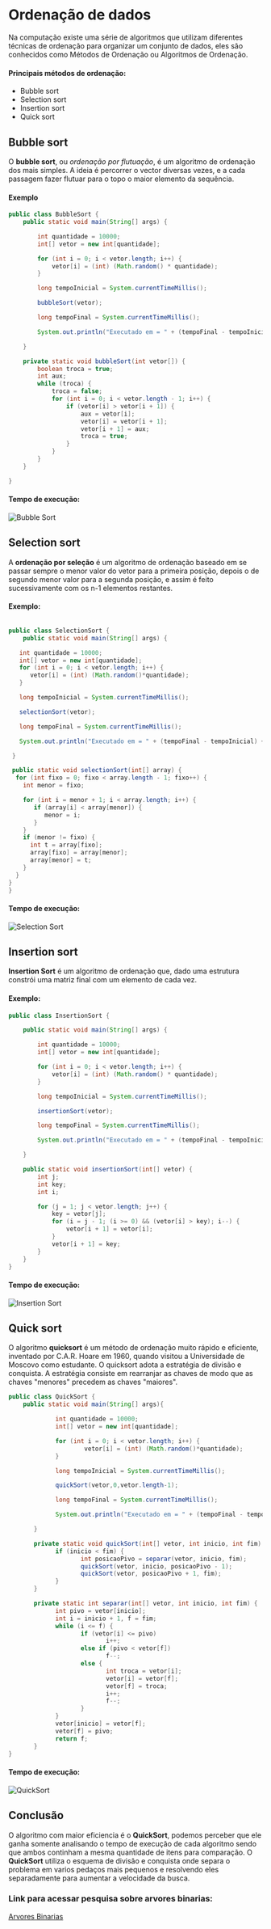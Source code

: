 # Ordenação de dados
Na computação existe uma série de algoritmos que utilizam diferentes técnicas de ordenação para organizar um conjunto de dados, eles são conhecidos como Métodos de Ordenação ou Algoritmos de Ordenação.

#### Principais métodos de ordenação:
- Bubble sort
- Selection sort
- Insertion sort
- Quick sort

## Bubble sort
O **bubble sort**, ou *ordenação por flutuação*, é um algoritmo de ordenação dos mais simples. A ideia é percorrer o vector diversas vezes, e a cada passagem fazer flutuar para o topo o maior elemento da sequência.

#### Exemplo

~~~java 
public class BubbleSort {
    public static void main(String[] args) {

        int quantidade = 10000;
        int[] vetor = new int[quantidade];

        for (int i = 0; i < vetor.length; i++) {
            vetor[i] = (int) (Math.random() * quantidade);
        }

        long tempoInicial = System.currentTimeMillis();

        bubbleSort(vetor);

        long tempoFinal = System.currentTimeMillis();

        System.out.println("Executado em = " + (tempoFinal - tempoInicial) + " ms");

    }

    private static void bubbleSort(int vetor[]) {
        boolean troca = true;
        int aux;
        while (troca) {
            troca = false;
            for (int i = 0; i < vetor.length - 1; i++) {
                if (vetor[i] > vetor[i + 1]) {
                    aux = vetor[i];
                    vetor[i] = vetor[i + 1];
                    vetor[i + 1] = aux;
                    troca = true;
                }
            }
        }
    }

}

~~~

#### Tempo de execução:
![Bubble Sort](img/bubbleSort.png)


## Selection sort
A **ordenação por seleção** é um algoritmo de ordenação baseado em se passar sempre o menor valor do vetor para a primeira posição, depois o de segundo menor valor para a segunda posição, e assim é feito sucessivamente com os n-1 elementos restantes.

#### Exemplo:
~~~java

public class SelectionSort {
    public static void main(String[] args) {

   int quantidade = 10000;
   int[] vetor = new int[quantidade];
   for (int i = 0; i < vetor.length; i++) {
      vetor[i] = (int) (Math.random()*quantidade);
   }

   long tempoInicial = System.currentTimeMillis();

   selectionSort(vetor);

   long tempoFinal = System.currentTimeMillis();

   System.out.println("Executado em = " + (tempoFinal - tempoInicial) + " ms");

 }

 public static void selectionSort(int[] array) {
  for (int fixo = 0; fixo < array.length - 1; fixo++) {
    int menor = fixo;

    for (int i = menor + 1; i < array.length; i++) {
       if (array[i] < array[menor]) {
          menor = i;
       }
    }
    if (menor != fixo) {
      int t = array[fixo];
      array[fixo] = array[menor];
      array[menor] = t;
    }
  }
}
}
~~~

#### Tempo de execução:
![Selection Sort](img/selectionSort.png)

## Insertion sort
**Insertion Sort** é um algoritmo de ordenação que, dado uma estrutura constrói uma matriz final com um elemento de cada vez.

#### Exemplo:
~~~java
public class InsertionSort {

    public static void main(String[] args) {

        int quantidade = 10000;
        int[] vetor = new int[quantidade];

        for (int i = 0; i < vetor.length; i++) {
            vetor[i] = (int) (Math.random() * quantidade);
        }

        long tempoInicial = System.currentTimeMillis();

        insertionSort(vetor);

        long tempoFinal = System.currentTimeMillis();

        System.out.println("Executado em = " + (tempoFinal - tempoInicial) + " ms");

    }

    public static void insertionSort(int[] vetor) {
        int j;
        int key;
        int i;

        for (j = 1; j < vetor.length; j++) {
            key = vetor[j];
            for (i = j - 1; (i >= 0) && (vetor[i] > key); i--) {
                vetor[i + 1] = vetor[i];
            }
            vetor[i + 1] = key;
        }
    }
}
~~~

#### Tempo de execução:
![Insertion Sort](img/insertionSort.png)

## Quick sort
O algoritmo **quicksort** é um método de ordenação muito rápido e eficiente, inventado por C.A.R. Hoare em 1960, quando visitou a Universidade de Moscovo como estudante. O quicksort adota a estratégia de divisão e conquista. A estratégia consiste em rearranjar as chaves de modo que as chaves &quot;menores&quot; precedem as chaves &quot;maiores&quot;.

~~~java
public class QuickSort {
    public static void main(String[] args){

             int quantidade = 10000;
             int[] vetor = new int[quantidade];

             for (int i = 0; i < vetor.length; i++) {
                     vetor[i] = (int) (Math.random()*quantidade);
             }

             long tempoInicial = System.currentTimeMillis();

             quickSort(vetor,0,vetor.length-1);

             long tempoFinal = System.currentTimeMillis();

             System.out.println("Executado em = " + (tempoFinal - tempoInicial) + " ms");

       }

       private static void quickSort(int[] vetor, int inicio, int fim) {
             if (inicio < fim) {
                    int posicaoPivo = separar(vetor, inicio, fim);
                    quickSort(vetor, inicio, posicaoPivo - 1);
                    quickSort(vetor, posicaoPivo + 1, fim);
             }
       }

       private static int separar(int[] vetor, int inicio, int fim) {
             int pivo = vetor[inicio];
             int i = inicio + 1, f = fim;
             while (i <= f) {
                    if (vetor[i] <= pivo)
                           i++;
                    else if (pivo < vetor[f])
                           f--;
                    else {
                           int troca = vetor[i];
                           vetor[i] = vetor[f];
                           vetor[f] = troca;
                           i++;
                           f--;
                    }
             }
             vetor[inicio] = vetor[f];
             vetor[f] = pivo;
             return f;
       }
}
~~~

#### Tempo de execução:
![QuickSort](img/quickSort.png)

## Conclusão
O algoritmo com maior eficiencia é o **QuickSort**, podemos perceber que ele ganha somente analisando o tempo de execução de cada algoritmo sendo que ambos continham a mesma quantidade de itens para comparação. O **QuickSort** utiliza o esquema de divisão e conquista onde separa o problema em varios pedaços mais pequenos e resolvendo eles separadamente para aumentar a velocidade da busca.


### Link para acessar pesquisa sobre arvores binarias:
[Arvores Binarias](arvoreBinaria.md)